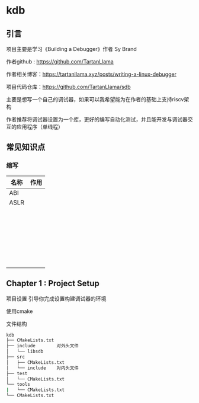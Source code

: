 # kdb

## 引言

项目主要是学习《Building a Debugger》作者 Sy Brand

作者github : https://github.com/TartanLlama

作者相关博客：https://tartanllama.xyz/posts/writing-a-linux-debugger

项目代码仓库：https://github.com/TartanLlama/sdb

主要是想写一个自己的调试器，如果可以我希望能为在作者的基础上支持riscv架构

作者推荐将调试器设置为一个库，更好的编写自动化测试，并且能开发与调试器交互的应用程序（单线程）


## 常见知识点

### 缩写


| 名称 | 作用 |
| ---- | ---- |
| ABI  |      |
| ASLR |      |
|      |      |
|      |      |
|      |      |
|      |      |
|      |      |
|      |      |
|      |      |
|      |      |
|      |      |
|      |      |
|      |      |
|      |      |
|      |      |
|      |      |
|      |      |
|      |      |
|      |      |
|      |      |
|      |      |
|      |      |
|      |      |
|      |      |
|      |      |
|      |      |
|      |      |
|      |      |
|      |      |


## Chapter 1 : Project Setup

项目设置 引导你完成设置构建调试器的环境

使用cmake

文件结构

```bash
kdb
├── CMakeLists.txt
├── include        对外头文件
│   └── libsdb
├── src
│   ├── CMakeLists.txt
│   └── include    对内头文件
├── test
│   └── CMakeLists.txt
└── tools
|   └── CMakeLists.txt
└── CMakeLists.txt
```
